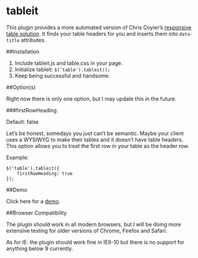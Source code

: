 tableit
=======

This plugin provides a more automated version of Chris Coyier’s [responsive table solution](http://css-tricks.com/responsive-data-tables/). It finds your table headers for you and inserts them into `data-title` attributes.

##Installation

1. Include tableit.js and table.css in your page.
2. Initialize tableit: `$('table').tableit();`
3. Keep being successful and handsome.

##Option(s)

Right now there is only one option, but I may update this in the future.

###firstRowHeading

Default: false

Let’s be honest, somedays you just can’t be semantic. Maybe your client uses a WYSIWYG to make their tables and it doesn’t have table headers. This option allows you to treat the first row in your table as the header row.

Example:

	$('table').tableit({
		firstRowHeading: true
	});

##Demo

Click here for a [demo](https://dl.dropboxusercontent.com/u/179213368/sites/tableit/demo.html).

##Browser Compatibility

The plugin should work in all modern browsers, but I will be doing more extensive testing for older versions of Chrome, Firefox and Safari.

As for IE: the plugin should work fine in IE9-10 but there is no support for anything below 9 currently.